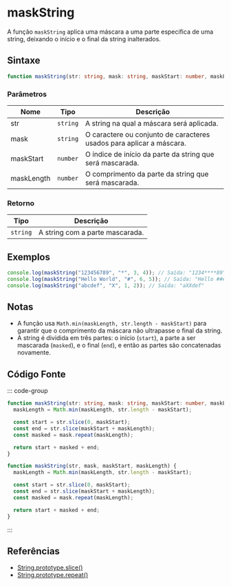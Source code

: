 # maskString

A função `maskString` aplica uma máscara a uma parte específica de uma string, deixando o início e o final da string inalterados.

## Sintaxe

```typescript
function maskString(str: string, mask: string, maskStart: number, maskLength: number): string
```

### Parâmetros

| Nome       | Tipo     | Descrição                                                        |
|------------|----------|------------------------------------------------------------------|
| str        | `string` | A string na qual a máscara será aplicada.                       |
| mask       | `string` | O caractere ou conjunto de caracteres usados para aplicar a máscara. |
| maskStart  | `number` | O índice de início da parte da string que será mascarada.       |
| maskLength | `number` | O comprimento da parte da string que será mascarada.            |

### Retorno

| Tipo    | Descrição                                         |
|---------|---------------------------------------------------|
| `string` | A string com a parte mascarada.                   |

## Exemplos

```typescript
console.log(maskString("123456789", "*", 3, 4)); // Saída: "1234****89"
console.log(maskString("Hello World", "#", 6, 5)); // Saída: "Hello #####"
console.log(maskString("abcdef", "X", 1, 2)); // Saída: "aXXdef"
```

## Notas

- A função usa `Math.min(maskLength, str.length - maskStart)` para garantir que o comprimento da máscara não ultrapasse o final da string.
- A string é dividida em três partes: o início (`start`), a parte a ser mascarada (`masked`), e o final (`end`), e então as partes são concatenadas novamente.

## Código Fonte

::: code-group
```typescript
function maskString(str: string, mask: string, maskStart: number, maskLength: number) {
  maskLength = Math.min(maskLength, str.length - maskStart);

  const start = str.slice(0, maskStart);
  const end = str.slice(maskStart + maskLength);
  const masked = mask.repeat(maskLength);

  return start + masked + end;
}
```

```javascript
function maskString(str, mask, maskStart, maskLength) {
  maskLength = Math.min(maskLength, str.length - maskStart);

  const start = str.slice(0, maskStart);
  const end = str.slice(maskStart + maskLength);
  const masked = mask.repeat(maskLength);

  return start + masked + end;
}
```
::: 

## Referências

- [String.prototype.slice()](https://developer.mozilla.org/pt-BR/docs/Web/JavaScript/Reference/Global_Objects/String/slice)
- [String.prototype.repeat()](https://developer.mozilla.org/pt-BR/docs/Web/JavaScript/Reference/Global_Objects/String/repeat)
